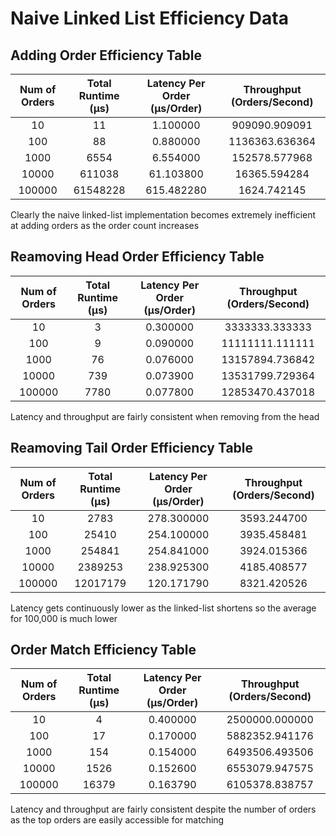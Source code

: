 # Naive Linked List Efficiency Data

## Adding Order Efficiency Table

| **Num of Orders** | **Total Runtime (µs)** | **Latency Per Order (µs/Order)** | **Throughput (Orders/Second)** |
| :-----------: |  :-----------: |  :-----------: |  :-----------: |
| 10 | 11 | 1.100000 | 909090.909091 |
| 100 | 88 | 0.880000 | 1136363.636364 |
| 1000 | 6554 | 6.554000 | 152578.577968 |
| 10000 | 611038 | 61.103800 | 16365.594284 |
| 100000 | 61548228 | 615.482280 | 1624.742145 |

Clearly the naive linked-list implementation becomes extremely inefficient at adding orders as the order count increases

## Reamoving Head Order Efficiency Table

| **Num of Orders** | **Total Runtime (µs)** | **Latency Per Order (µs/Order)** | **Throughput (Orders/Second)** |
| :-----------: |  :-----------: |  :-----------: |  :-----------: |
| 10 | 3 | 0.300000 | 3333333.333333 |
| 100 | 9 | 0.090000 | 11111111.111111 |
| 1000 | 76 | 0.076000 | 13157894.736842 |
| 10000 | 739 | 0.073900 | 13531799.729364 |
| 100000 | 7780 | 0.077800 | 12853470.437018 |

Latency and throughput are fairly consistent when removing from the head

## Reamoving Tail Order Efficiency Table

| **Num of Orders** | **Total Runtime (µs)** | **Latency Per Order (µs/Order)** | **Throughput (Orders/Second)** |
| :-----------: |  :-----------: |  :-----------: |  :-----------: |
| 10 | 2783 | 278.300000 | 3593.244700 |
| 100 | 25410 | 254.100000 | 3935.458481 |
| 1000 | 254841 | 254.841000 | 3924.015366 |
| 10000 | 2389253 | 238.925300 | 4185.408577 |
| 100000 | 12017179 | 120.171790 | 8321.420526 |

Latency gets continuously lower as the linked-list shortens so the average for 100,000 is much lower

## Order Match Efficiency Table

| **Num of Orders** | **Total Runtime (µs)** | **Latency Per Order (µs/Order)** | **Throughput (Orders/Second)** |
| :-----------: |  :-----------: |  :-----------: |  :-----------: |
| 10 | 4 | 0.400000 | 2500000.000000 |
| 100 | 17 | 0.170000 | 5882352.941176 |
| 1000 | 154 | 0.154000 | 6493506.493506 |
| 10000 | 1526 | 0.152600 | 6553079.947575 |
| 100000 | 16379 | 0.163790 | 6105378.838757 |

Latency and throughput are fairly consistent despite the number of orders as the top orders are easily accessible for matching
